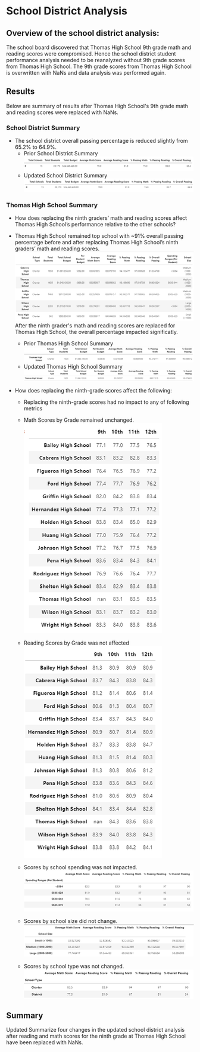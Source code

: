 # School District Analysis
## Overview of the school district analysis: 
The school board discovered that Thomas High School 9th grade math and reading scores were compromised. Hence the school district student performance analysis needed to be reanalyzed without 9th grade scores from Thomas High School. The 9th grade scores from Thomas High School is overwritten with NaNs and data analysis was performed again. 

## Results
Below are summary of results after Thomas High School's 9th grade math and reading scores were replaced with NaNs.
### School District Summary
* The school district overall passing percentage is reduced slightly from 65.2% to 64.9%. 
    * Prior School District Summary
![myimage-alt-tag](/Resources/SchoolDistrictSummary-Before.png)
    * Updated School District Summary   
![myimage-alt-tag](/Resources/SchoolDistrictSummary-After.png)
 
### Thomas High School Summary
* How does replacing the ninth graders’ math and reading scores affect Thomas High School’s performance relative to the other schools?
* Thomas High School remained top school with ~91% overall passing percentage before and after replacing Thomas High School’s  ninth graders’ math and reading scores.
![myimage-alt-tag](/Resources/TopSchools-After.png)
 After the ninth grader's math and reading scores are replaced for Thomas High School, the overall percentage impacted significatly.
    * Prior Thomas High School Summary  
![myimage-alt-tag](/Resources/THS_Summary-Before.png)
    * Updated Thomas High School Summary 
![myimage-alt-tag](/Resources/THS_Summary-After.png)

* How does replacing the ninth-grade scores affect the following:
    * Replacing the ninth-grade scores had no impact to any of following metrics 
     
    * Math Scores by Grade remained unchanged.
     ![myimage-alt-tag](/Resources/MathScoresByGrade.png)
    * Reading Scores by Grade was not affected
     ![myimage-alt-tag](/Resources/ReadingScoresByGrade.png)
          
    * Scores by school spending was not impacted. 
    ![myimage-alt-tag](/Resources/ScoresBySpending.png)
    * Scores by school size did not change. 
    ![myimage-alt-tag](/Resources/ScoresBySchoolSize.png)

    * Scores by school type was not changed.
    ![myimage-alt-tag](/Resources/ScoresBySchoolType.png)

## Summary
Updated Summarize four changes in the updated school district analysis after reading and math scores for the ninth grade at Thomas High School have been replaced with NaNs.
